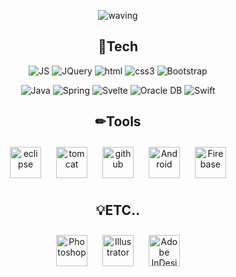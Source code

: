  <div align=center>
 
 ![waving](https://capsule-render.vercel.app/api?type=waving&height=250&text=HyeYeon🐬&fontAlign=50&fontAlignY=50&color=gradient)
 
</div>

<div align=center>
 
## 🧾Tech
![JS](https://img.shields.io/badge/JavaScript-F7DF1E?style=flat-square&logo=JavaScript&logoColor=black) ![JQuery](https://img.shields.io/badge/JQuery-0769AD?style=flat-square&logo=jquery&logoColor=white) ![html](https://img.shields.io/badge/Html-E34F26?style=flat-square&logo=Html5&logoColor=white) ![css3](https://img.shields.io/badge/CSS3-1572B6?style=flat-square&logo=CSS3&logoColor=white) ![Bootstrap](https://img.shields.io/badge/Bootstrap-7952B3?style=flat-square&logo=Bootstrap&logoColor=white)

![Java](https://img.shields.io/badge/Java-007396?style=flat-square&logo=Java&logoColor=white) ![Spring](https://img.shields.io/badge/Spring-6DB33F?style=flat-square&logo=Spring&logoColor=white) ![Svelte](https://img.shields.io/badge/Svelte-FF3E00?style=flat-square&logo=Svelte&logoColor=white) ![Oracle DB](https://img.shields.io/badge/Oracle-F80000?style=flat-square&logo=oracle&logoColor=white)
![Swift](https://img.shields.io/badge/Swift-FA7343?style=flat-square&logo=Swift&logoColor=white)

## ✏Tools
<img style="margin: 10px" src="https://user-images.githubusercontent.com/84279882/130206334-dc66a6ac-e311-42c6-a79d-d7c4b04f38f2.png" alt="eclipse" height="50" />  <img style="margin: 10px" src="https://user-images.githubusercontent.com/84279882/130206200-5ced53ab-056c-490a-b54a-6ed984597746.png" alt="tomcat" height="50" />  <img style="margin: 10px" src="https://user-images.githubusercontent.com/84279882/130206223-bd4d9dd9-f802-48a0-a5b9-1336c47d8c3e.png" alt="github" height="50" />  <img style="margin: 10px" src="https://profilinator.rishav.dev/skills-assets/android-original-wordmark.svg" alt="Android" height="50" />  <img style="margin: 10px" src="https://profilinator.rishav.dev/skills-assets/firebase.png" alt="Firebase" height="50" /> 


## 💡ETC..

<img style="margin: 10px" src="https://profilinator.rishav.dev/skills-assets/photoshop-plain.svg" alt="Photoshop" height="50" />  <img style="margin: 10px" src="https://profilinator.rishav.dev/skills-assets/adobe_illustrator-icon.svg" alt="Illustrator" height="50" />  <img style="margin: 10px" src="https://profilinator.rishav.dev/skills-assets/adobeindesign.svg" alt="Adobe InDesign" height="50" />  
 
 </div>
